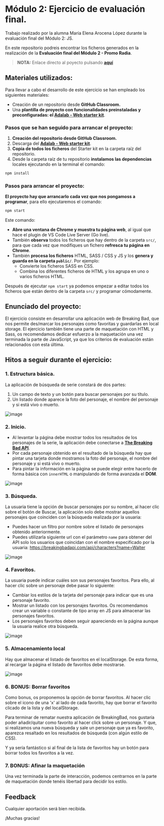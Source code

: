 # Módulo 2: Ejercicio de evaluación final.

Trabajo realizado por la alumna María Elena Arocena López durante la evaluación final del Módulo 2: JS. 

En este repositorio podreis encontrar los ficheros generados en la realización de la **Evaluación final del Módulo 2 - Promo Radia**. 

> **NOTA:** Enlace directo al poyecto pulsando **[aquí](https://beta.adalab.es/modulo-2-evaluacion-final-marocena26/)**
 

## Materiales utilizados: 

Para llevar a cabo el desarrollo de este ejercicio se han empleado los siguientes materiales:
- Creación de un repositorio desde **GitHub Classroom.**
- Una **plantilla de proyecto con funcionalidades preinstaladas y preconfiguradas: el [Adalab - Web starter kit](https://github.com/Adalab/Adalab-web-starter-kit)**.

### Pasos que se han seguido para arrancar el proyecto:

1. **Creación del repositorio desde GitHub Classroom.**
2. Descarga del **[Adalab - Web starter kit](https://github.com/Adalab/Adalab-web-starter-kit)**.
3. **Copia de todos los ficheros** del Starter kit en la carpeta raíz del repositorio.
4. Desde la carpeta raíz de tu repositorio **instalamos las dependencias** locales ejecutando en la terminal el comando:

```bash
npm install
```

### Pasos para arrancar el proyecto:

**El proyecto hay que arrancarlo cada vez que nos pongamoss a programar**, para ello ejecutaremos el comando:

```bash
npm start
```

Este comando:

- **Abre una ventana de Chrome y muestra tu página web**, al igual que hace el plugin de VS Code Live Server (Go live).
- También **observa** todos los ficheros que hay dentro de la carpeta `src/`, para que cada vez que modifiques un fichero **refresca tu página en Chrome**.
- También **procesa los ficheros** HTML, SASS / CSS y JS y los **genera y guarda en la carpeta `public/`**. Por ejemplo:
   - Convierte los ficheros SASS en CSS.
   - Combina los diferentes ficheros de HTML y los agrupa en uno o varios ficheros HTML.

Después de ejecutar `npm start` ya podemos empezar a editar todos los ficheros que están dentro de la carpeta `src/` y programar cómodamente.

## Enunciado del proyecto:

El ejercicio consiste en desarrollar una aplicación web de Breaking Bad, que nos permite des/marcar los personajes como favoritas y guardarlas en local storage.
El ejercicio también tiene una parte de maquetación con HTML y Sass, os recomendamos dedicar esfuerzo a la maquetación una vez terminada la parte de JavaScript, ya que los criterios de evaluación están relacionados con esta última.

## Hitos a seguir durante el ejercicio:
### 1. Estructura básica.
La aplicación de búsqueda de serie constará de dos partes:
1. Un campo de texto y un botón para buscar personajes por su título.
2. Un listado donde aparece la foto del personaje, el nombre del personaje y si está vivo o muerto.

![image](https://user-images.githubusercontent.com/113302094/201793524-dfaf392b-5a9c-4369-844f-dda7c0c28977.png)

### 2. Inicio.
- Al levantar la página debe mostrar todos los resultados de los personajes de la serie, la aplicación debe conectarse a **[The Breaking Bad API](https://breakingbadapi.com/)**. 
- Por cada personaje obtenido en el resultado de la búsqueda hay que pintar una tarjeta donde mostramos la foto del personaje, el nombre del personaje y si está vivo o muerto.
- Para pintar la información en la página se puede elegir entre hacerlo de forma básica con ```innerHTML``` o manipulando de forma avanzada el **DOM**.

![image](https://user-images.githubusercontent.com/113302094/201793613-925d7a95-c9be-4a9e-8ea6-58ea5f9605ce.png)


### 3. Búsqueda.
La usuaria tiene la opción de buscar personajes por su nombre, al hacer clic sobre el botón de Buscar, la aplicación solo debe mostrar aquellos personajes que coinciden con la búsqueda realizada por la usuaria:
- Puedes hacer un filtro por nombre sobre el listado de personajes obtenido anteriormente.
- Puedes utilizarla siguiente url con el parámetro ```name``` para obtener del API solo los usuarios que coincidan con el nombre especificado por la usuaria: https://breakingbadapi.com/api/characters?name=Walter

![image](https://user-images.githubusercontent.com/113302094/201793683-aca463c7-2c5b-4fad-a092-be67cde3762e.png)


### 4. Favoritos.
La usuaria puede indicar cuáles son sus personajes favoritos. Para ello, al hacer clic sobre un personaje debe pasar lo siguiente:
- Cambiar los estilos de la tarjeta del personaje para indicar que es una personaje favorito.
- Mostrar un listado con los personajes favoritos. Os recomendamos crear un variable o constante de tipo array en JS para almacenar las personajes favoritos.
- Los personajes favoritos deben seguir apareciendo en la página aunque la usuaria realice otra búsqueda.

![image](https://user-images.githubusercontent.com/113302094/201793768-5d4af6f2-5118-453c-81ca-60b3ab9ea770.png)

### 5. Almacenamiento local
Hay que almacenar el listado de favoritos en el localStorage. De esta forma, al recargar la página el listado de favoritos debe mostrarse.

![image](https://user-images.githubusercontent.com/113302094/201793914-3e93d9e1-3da8-4c49-9210-08b5dcac5085.png)


### 6. BONUS: Borrar favoritos
Como bonus, os proponemos la opción de borrar favoritos. Al hacer clic sobre el icono de una 'x' al lado de cada favorito, hay que borrar el favorito clicado de la lista y del localStorage.

Para terminar de rematar nuestra aplicación de BreakingBad, nos gustaría poder añadir/quitar como favorito al hacer click sobre un personaje. Y que, si realizamos una nueva búsqueda y sale un personaje que ya es favorito, aparezca resaltado en los resultados de búsqueda (con algún estilo de CSS).

Y ya sería fantástico si al final de la lista de favoritos hay un botón para borrar todos los favoritos a la vez.


### 7. BONUS: Afinar la maquetación
Una vez terminada la parte de interacción, podemos centrarnos en la parte de maquetación donde tenéis libertad para decidir los estilo.

## Feedback

Cualquier aportación será bien recibida. 

¡Muchas gracias! 
